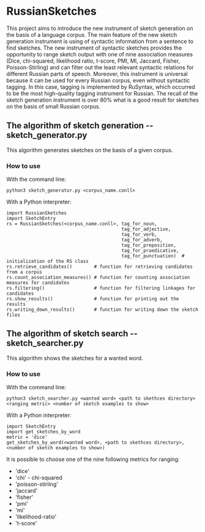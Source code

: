 # RussianSketches

This project aims to introduce the new instrument of sketch generation on the basis of a language corpus. The main feature of the new sketch generation instrument is using of syntactic information from a sentence to find sketches. The new instrument of syntactic sketches provides the opportunity to range sketch output with one of nine association measures (Dice, chi-squared, likelihood ratio, t-score, PMI, MI, Jaccard, Fisher, Poisson-Stirling) and can filter out the least relevant syntactic relations for different Russian parts of speech. Moreover, this instrument is universal because it can be used for every Russian corpus, even without syntactic tagging. In this case, tagging is implemented by RuSyntax, which occurred to be the most high-quality tagging instrument for Russian. The recall of the sketch generation instrument is over 80% what is a good result for sketches on the basis of small Russian corpus.

## The algorithm of sketch generation -- sketch_generator.py
This algorithm generates sketches on the basis of a given corpus.
### How to use
With the command line:
```
python3 sketch_generator.py <corpus_name.conll>
```
With a Python interpreter:
```
import RussianSketches
import SketchEntry
rs = RussianSketches(<corpus_name.conll>, tag_for_noun,
                                          tag_for_adjective,
                                          tag_for_verb,
                                          tag_for_adverb,
                                          tag_for_preposition,
                                          tag_for_praedicative,
                                          tag_for_punctuation)  # initialization of the RS class
rs.retrieve_candidates()        # function for retrieving candidates from a corpus
rs.count_association_measures() # function for counting association measures for candidates
rs.filtering()                  # function for filtering linkages for candidates
rs.show_results()               # function for printing out the results
rs.writing_down_results()       # function for writing down the sketch files
```

## The algorithm of sketch search -- sketch_searcher.py
This algorithm shows the sketches for a wanted word.
### How to use
With the command line:
```
python3 sketch_searcher.py <wanted word> <path to skethces directory> <ranging metric> <number of sketch examples to show>
```
With a Python interpreter:
```
import SketchEntry
import get_sketches_by_word
metric = 'dice'
get_sketches_by_word(<wanted word>, <path to skethces directory>, <number of sketch examples to show>)
```
It is possible to choose one of the nine following metrics for ranging:
* 'dice'
* 'chi' - chi-squared
* 'poisson-stirling'
* 'jaccard'
* 'fisher'
* 'pmi'
* 'mi'
* 'likelihood-ratio'
* 't-score'


